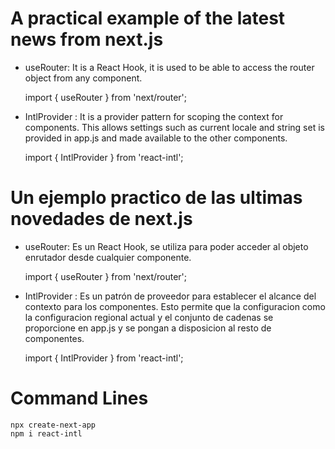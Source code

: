 # A practical example of the latest news from next.js

- useRouter: It is a React Hook, it is used to be able to access the router object from any component.

    import { useRouter } from 'next/router';

- IntlProvider : It is a provider pattern for scoping the context for components.
    This allows settings such as current locale and string set is provided in app.js and made available to the other components.

    import { IntlProvider } from 'react-intl';



# Un ejemplo practico de las ultimas novedades de next.js

- useRouter: Es un React Hook, se utiliza para poder acceder al objeto enrutador desde cualquier componente.

    import { useRouter } from 'next/router';

- IntlProvider : Es un patrón de proveedor para establecer el alcance del contexto para los componentes.
    Esto permite que la configuracion como la configuracion regional actual y el conjunto de cadenas
    se proporcione en app.js y se pongan a disposicion al resto de componentes.
    
    import { IntlProvider } from 'react-intl';



# Command Lines
    npx create-next-app
    npm i react-intl


